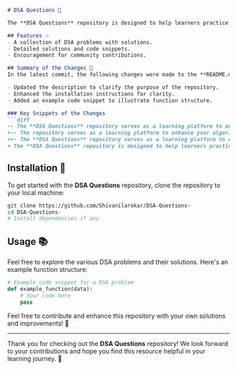 ```markdown
# DSA Questions 🚀

The **DSA Questions** repository is designed to help learners practice and master their algorithmic skills while improving their understanding of Data Structures and Algorithms (DSA). This repository serves as a comprehensive learning platform, providing a wide range of DSA problems with examples and code snippets for practical understanding. Contributions are welcome!

## Features ✨
- A collection of DSA problems with solutions.
- Detailed solutions and code snippets.
- Encouragement for community contributions.

## Summary of the Changes 🔄
In the latest commit, the following changes were made to the **README.md** file:

- Updated the description to clarify the purpose of the repository.
- Enhanced the installation instructions for clarity.
- Added an example code snippet to illustrate function structure.

### Key Snippets of the Changes
```diff
-- The **DSA Questions** repository serves as a learning platform to enhance your algorithmic skills and improve your understanding of Data Structures and Algorithms (DSA).
+-- The repository serves as a learning platform to enhance your algorithmic skills and improve your understanding of Data Structures and Algorithms (DSA).
++- The **DSA Questions** repository serves as a learning platform to enhance your algorithmic skills and improve your understanding of Data Structures and Algorithms (DSA).
+ The **DSA Questions** repository is designed to help learners practice and master their algorithmic skills while improving their understanding of Data Structures and Algorithms (DSA). This repository serves as a comprehensive learning platform, providing a wide range of DSA problems with examples and code snippets for practical understanding. Contributions are welcome!
```

## Installation 🚀
To get started with the **DSA Questions** repository, clone the repository to your local machine:
```bash
git clone https://github.com/Shivanilarokar/DSA-Questions-
cd DSA-Questions-
# Install dependencies if any
```

## Usage 📚
Feel free to explore the various DSA problems and their solutions. Here's an example function structure:
```python
# Example code snippet for a DSA problem
def example_function(data):
    # Your code here
    pass
```

Feel free to contribute and enhance this repository with your own solutions and improvements! 🎉

---

Thank you for checking out the **DSA Questions** repository! We look forward to your contributions and hope you find this resource helpful in your learning journey. 🌟
```